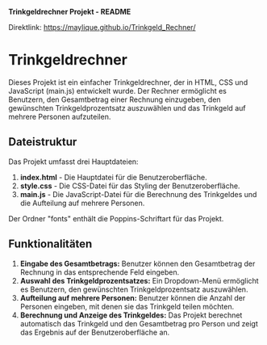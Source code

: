 **Trinkgeldrechner Projekt - README**

Direktlink: https://maylique.github.io/Trinkgeld_Rechner/

# Trinkgeldrechner

Dieses Projekt ist ein einfacher Trinkgeldrechner, der in HTML, CSS und JavaScript (main.js) entwickelt wurde. Der Rechner ermöglicht es Benutzern, den Gesamtbetrag einer Rechnung einzugeben, den gewünschten Trinkgeldprozentsatz auszuwählen und das Trinkgeld auf mehrere Personen aufzuteilen.

## Dateistruktur

Das Projekt umfasst drei Hauptdateien:

1. **index.html** - Die Hauptdatei für die Benutzeroberfläche.
2. **style.css** - Die CSS-Datei für das Styling der Benutzeroberfläche.
3. **main.js** - Die JavaScript-Datei für die Berechnung des Trinkgeldes und die Aufteilung auf mehrere Personen.

Der Ordner "fonts" enthält die Poppins-Schriftart für das Projekt.

## Funktionalitäten

1. **Eingabe des Gesamtbetrags:** Benutzer können den Gesamtbetrag der Rechnung in das entsprechende Feld eingeben.
2. **Auswahl des Trinkgeldprozentsatzes:** Ein Dropdown-Menü ermöglicht es Benutzern, den gewünschten Trinkgeldprozentsatz auszuwählen.
3. **Aufteilung auf mehrere Personen:** Benutzer können die Anzahl der Personen eingeben, mit denen sie das Trinkgeld teilen möchten.
4. **Berechnung und Anzeige des Trinkgeldes:** Das Projekt berechnet automatisch das Trinkgeld und den Gesamtbetrag pro Person und zeigt das Ergebnis auf der Benutzeroberfläche an.
